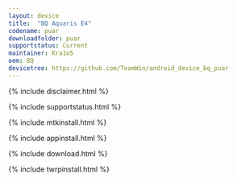 ```yaml
---
layout: device
title:  "BQ Aquaris E4"
codename: puar
downloadfolder: puar 
supportstatus: Current
maintainer: Kra1o5
oem: BQ
devicetree: https://github.com/TeamWin/android_device_bq_puar
---
```


{% include disclaimer.html %}

{% include supportstatus.html %}

{% include mtkinstall.html %}

{% include appinstall.html %}

{% include download.html %}

{% include twrpinstall.html %}
